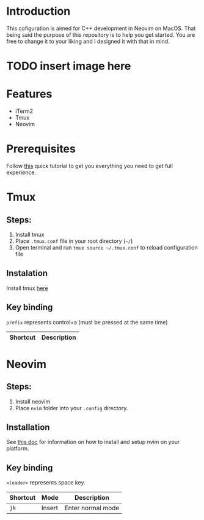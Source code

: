 # Introduction
This cofiguration is aimed for C++ development in Neovim on MacOS. That being said the purpose of this repository is to help you get started. You are free to change it to your liking and I designed it with that in mind.

# TODO insert image here

# Features
* iTerm2
* Tmux
* Neovim

# Prerequisites
Follow [this](https://gist.github.com/GLMeece/4b51037daa0d6b83256f80b560246f38) quick tutorial to get you everything you need to get full experience.

# Tmux 
## Steps:
1. Install tmux
2. Place `.tmux.conf` file in your root directory (`~/`)
3. Open terminal and run `tmux source ~/.tmux.conf` to reload configuration file

## Instalation
Install tmux [here](https://github.com/tmux/tmux/wiki/Installing)

## Key binding
`prefix` represents control+a (must be pressed at the same time)

| Shortcut | Description |
|---|---|
 
# Neovim
## Steps:
1. Install neovim
2. Place `nvim` folder into your `.config` directory.

## Installation
See [this doc](https://github.com/jdhao/nvim-config/blob/master/docs/README.md) for information on how to install and setup nvim on your platform. 

## Key binding
`<leader>` represents space key.

| Shortcut | Mode | Description |
|---|---|---|
| `jk` | Insert | Enter normal mode


